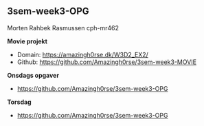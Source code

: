 
## 3sem-week3-OPG

Morten Rahbek Rasmussen
cph-mr462

**Movie projekt**

- Domain: https://amazingh0rse.dk/W3D2_EX2/
- Github: https://github.com/Amazingh0rse/3sem-week3-MOVIE

**Onsdags opgaver**
- https://github.com/Amazingh0rse/3sem-week3-OPG

**Torsdag**
- https://github.com/Amazingh0rse/3sem-week3-OPG
